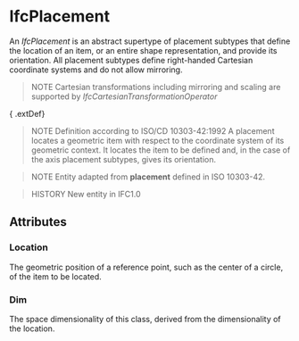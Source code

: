 # IfcPlacement

An _IfcPlacement_ is an abstract supertype of placement subtypes that define the location of an item, or an entire shape representation, and provide its orientation. All placement subtypes define right-handed Cartesian coordinate systems and do not allow mirroring.<!-- end of definition -->

> NOTE Cartesian transformations including mirroring and scaling are supported by _IfcCartesianTransformationOperator_

{ .extDef}
> NOTE Definition according to ISO/CD 10303-42:1992
> A placement locates a geometric item with respect to the coordinate system of its geometric context. It locates the item to be defined and, in the case of the axis placement subtypes, gives its orientation.

> NOTE Entity adapted from **placement** defined in ISO 10303-42.

> HISTORY New entity in IFC1.0

## Attributes

### Location
The geometric position of a reference point, such as the center of a circle, of the item to be located.

### Dim
The space dimensionality of this class, derived from the dimensionality of the location.
